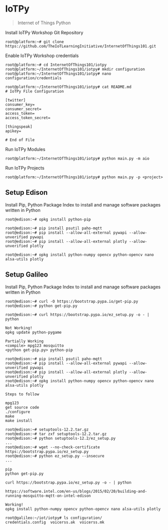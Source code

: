 IoTPy
==

> Internet of Things Python

Install IoTPy Workshop Git Repository

    root@platform:~# git clone https://github.com/TheIoTLearningInitiative/InternetOfThings101.git
    
Enable IoTPy Workshop credentials

    root@platform:~# cd InternetOfThings101/iotpy
    root@platform:~/InternetOfThings101/iotpy# mkdir configuration
    root@platform:~/InternetOfThings101/iotpy# nano configuration/credentials
    
    root@platform:~/InternetOfThings101/iotpy# cat README.md                          
    # IoTPy File Configuration
    
    [twitter]
    consumer_key=
    consumer_secret=
    access_token=
    access_token_secret=
    
    [thingspeak]
    apikey=
    
    # End of File

Run IoTPy Modules

    root@platform:~/InternetOfThings101/iotpy# python main.py -m aio

Run IoTPy Projects

    root@platform:~/InternetOfThings101/iotpy# python main.py -p <project>

## Setup Edison

Install Pip, Python Package Index to install and manage software packages written in Python

    root@edison:~# opkg install python-pip
    
    root@edison:~# pip install psutil paho-mqtt
    root@edison:~# pip install --allow-all-external pywapi --allow-unverified pywapi
    root@edison:~# pip install --allow-all-external plotly --allow-unverified plotly
    
    root@edison:~# opkg install python-numpy opencv python-opencv nano alsa-utils plotly

## Setup Galileo

Install Pip, Python Package Index to install and manage software packages written in Python

    root@edison:~# curl -O https://bootstrap.pypa.io/get-pip.py
    root@edison:~# python get-pip.py
    
    root@edison:~# curl https://bootstrap.pypa.io/ez_setup.py -o - | python
    
    Not Working!
    opkg update python-pygame
    
    Partially Working
    <compile> mpg123 mosquitto
    <python get-pip.py> python-pip
    
    root@edison:~# pip install psutil paho-mqtt
    root@edison:~# pip install --allow-all-external pywapi --allow-unverified pywapi
    root@edison:~# pip install --allow-all-external plotly --allow-unverified plotly
    root@edison:~# opkg install python-numpy opencv python-opencv nano alsa-utils plotly

    Steps to follow

    mpg123
    get source code
    ./configure
    make
    make install
    
    root@edison:~# setuptools-12.2.tar.gz
    root@edison:~# tar zxf setuptools-12.2.tar.gz
    root@edison:~# python setuptools-12.2/ez_setup.py
    ...
    root@edison:~# wget --no-check-certificate https://bootstrap.pypa.io/ez_setup.py
    root@edison:~# python ez_setup.py --insecure
    ...

    pip
    python get-pip.py
    
    curl https://bootstrap.pypa.io/ez_setup.py -o - | python
    
    https://software.intel.com/en-us/blogs/2015/02/20/building-and-running-mosquitto-mqtt-on-intel-edison
    
    Working!
    opkg install python-numpy opencv python-opencv nano alsa-utils plotly

    root@galileo:~/iot/iotpy# ls configuration/
    credentials.config  voicerss.ak  voicerss.mk
